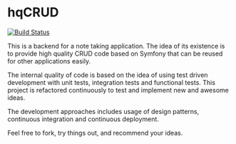 # hqCRUD

[![Build Status](https://travis-ci.org/EresDev/hqCRUD.svg?branch=master)](https://travis-ci.org/EresDev/EresNoteSymfony)

This is a backend for a note taking application. The idea of its existence is to provide high quality CRUD code based on Symfony that can be reused for other applications easily. 

The internal quality of code is based on the idea of using test driven development with unit tests, integration tests and functional tests. This project is refactored continuously to test and implement new and awesome ideas. 

The development approaches includes usage of design patterns, continuous integration and continuous deployment. 

Feel free to fork, try things out, and recommend your ideas.  


